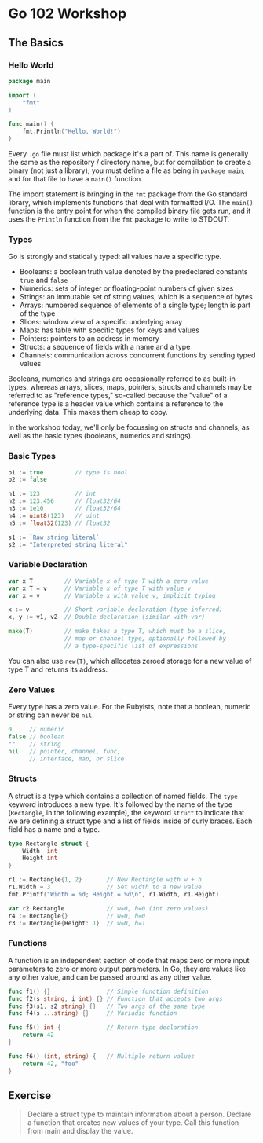 # Go 102 Workshop

## The Basics

### Hello World

```go
package main

import (
	"fmt"
)

func main() {
	fmt.Println("Hello, World!")
}
```

Every `.go` file must list which package it's a part of. This name is generally
the same as the repository / directory name, but for compilation to create a
binary (not just a library), you must define a file as being in `package main`,
and for that file to have a `main()` function.

The import statement is bringing in the `fmt` package from the Go standard
library, which implements functions that deal with formatted I/O.  The `main()`
function is the entry point for when the compiled binary file gets run, and it
uses the `Println` function from the `fmt` package to write to STDOUT.

### Types

Go is strongly and statically typed: all values have a specific type.

* Booleans: a boolean truth value denoted by the predeclared constants `true`
  and `false`
* Numerics: sets of integer or floating-point numbers of given sizes
* Strings: an immutable set of string values, which is a sequence of bytes
* Arrays: numbered sequence of elements of a single type; length is part of the
  type
* Slices: window view of a specific underlying array
* Maps: has table with specific types for keys and values
* Pointers: pointers to an address in memory
* Structs: a sequence of fields with a name and a type
* Channels: communication across concurrent functions by sending typed values

Booleans, numerics and strings are occasionally referred to as built-in types,
whereas arrays, slices, maps, pointers, structs and channels may be referred to
as "reference types," so-called because the "value" of a reference type is a
header value which contains a reference to the underlying data. This makes them
cheap to copy.

In the workshop today, we'll only be focussing on structs and channels, as well
as the basic types (booleans, numerics and strings).

### Basic Types

```go
b1 := true         // type is bool
b2 := false

n1 := 123          // int
n2 := 123.456      // float32/64
n3 := 1e10         // float32/64
n4 := uint8(123)   // uint
n5 := float32(123) // float32

s1 := `Raw string literal`
s2 := "Interpreted string literal"
```

### Variable Declaration

```go
var x T         // Variable x of type T with a zero value
var x T = v     // Variable x of type T with value v
var x = v       // Variable x with value v, implicit typing

x := v          // Short variable declaration (type inferred)
x, y := v1, v2  // Double declaration (similar with var)

make(T)         // make takes a type T, which must be a slice,
                // map or channel type, optionally followed by
                // a type-specific list of expressions
```

You can also use `new(T)`, which allocates zeroed storage for a new value of
type T and returns its address.

### Zero Values

Every type has a zero value. For the Rubyists, note that a boolean, numeric or
string can never be `nil`.

```go
0     // numeric
false // boolean
""    // string
nil   // pointer, channel, func,
      // interface, map, or slice
```

### Structs

A struct is a type which contains a collection of named fields. The `type`
keyword introduces a new type. It's followed by the name of the type
(`Rectangle`, in the following example), the keyword `struct` to indicate that
we are defining a struct type and a list of fields inside of curly braces. Each
field has a name and a type.

```go
type Rectangle struct {
	Width  int
	Height int
}

r1 := Rectangle{1, 2}       // New Rectangle with w + h
r1.Width = 3                // Set width to a new value
fmt.Printf("Width = %d; Height = %d\n", r1.Width, r1.Height)

var r2 Rectangle            // w=0, h=0 (int zero values)
r4 := Rectangle{}           // w=0, h=0
r3 := Rectangle{Height: 1}  // w=0, h=1
```

### Functions

A function is an independent section of code that maps zero or more input
parameters to zero or more output parameters. In Go, they are values like any
other value, and can be passed around as any other value.

```go
func f1() {}                // Simple function definition
func f2(s string, i int) {} // Function that accepts two args
func f3(s1, s2 string) {}   // Two args of the same type
func f4(s ...string) {}     // Variadic function

func f5() int {             // Return type declaration
	return 42
}

func f6() (int, string) {   // Multiple return values
	return 42, "foo"
}
```

## Exercise

> Declare a struct type to maintain information about a person.  Declare a
> function that creates new values of your type.  Call this function from main
> and display the value.
